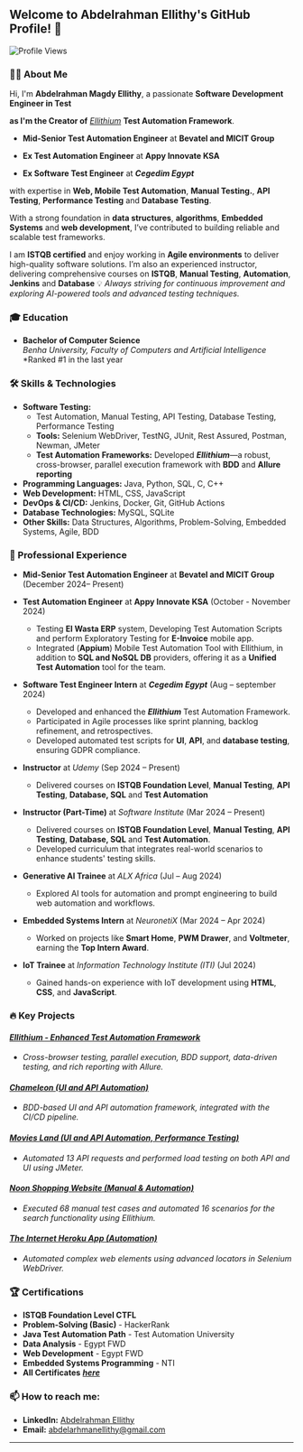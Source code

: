 ## Welcome to Abdelrahman Ellithy's GitHub Profile! 👋

![Profile Views](https://komarev.com/ghpvc/?username=Abdelrhman-Ellithy-Ellithium&style=flat-square&color=blue)

### 👨‍💻 About Me
Hi, I'm **Abdelrahman Magdy Ellithy**, a passionate **Software Development Engineer in Test** 

**as I'm the Creator of** [_Ellithium_](https://github.com/Abdelrhman-Ellithy/Ellithium) **Test Automation Framework**.

- **Mid-Senior Test Automation Engineer** at **Bevatel and MICIT Group**

- **Ex Test Automation Engineer** at **Appy Innovate KSA**

- **Ex Software Test Engineer** at **_Cegedim Egypt_**

with expertise in **Web, Mobile Test Automation**, **Manual Testing.**, **API Testing**, **Performance Testing** and **Database Testing**.

 With a strong foundation in **data structures**, **algorithms**, **Embedded Systems** and **web development**, I’ve contributed to building reliable and scalable test frameworks.

I am **ISTQB certified** and enjoy working in **Agile environments** to deliver high-quality software solutions. I’m also an experienced instructor, delivering comprehensive courses on **ISTQB**, **Manual Testing**, **Automation**, **Jenkins** and **Database**
💡 *Always striving for continuous improvement and exploring AI-powered tools and advanced testing techniques.*

### 🎓 Education
- **Bachelor of Computer Science**  
  *Benha University, Faculty of Computers and Artificial Intelligence*  
  *Ranked #1 in the last year  

### 🛠️ Skills & Technologies
- **Software Testing:**
  - Test Automation, Manual Testing, API Testing, Database Testing, Performance Testing
  - **Tools:** Selenium WebDriver, TestNG, JUnit, Rest Assured, Postman, Newman, JMeter
  - **Test Automation Frameworks:** Developed **_Ellithium_**—a robust, cross-browser, parallel execution framework with **BDD** and **Allure reporting**
- **Programming Languages:** Java, Python, SQL, C, C++
- **Web Development:** HTML, CSS, JavaScript
- **DevOps & CI/CD:** Jenkins, Docker, Git, GitHub Actions
- **Database Technologies:** MySQL, SQLite
- **Other Skills:** Data Structures, Algorithms, Problem-Solving, Embedded Systems, Agile, BDD

### 💼 Professional Experience
- **Mid-Senior Test Automation Engineer** at **Bevatel and MICIT Group** (December 2024– Present) 
- **Test Automation Engineer** at **Appy Innovate KSA** (October - November 2024) 
  -  Testing **El Wasta ERP** system, Developing Test Automation Scripts and perform Exploratory Testing for **E-Invoice** mobile app. 
  - Integrated (**Appium**) Mobile Test Automation Tool with Ellithium, in addition to **SQL and NoSQL DB** providers, offering it as a **Unified Test Automation** 
tool for the team. 
- **Software Test Engineer Intern** at **_Cegedim Egypt_** (Aug – september 2024)  
  - Developed and enhanced the **_Ellithium_** Test Automation Framework.
  - Participated in Agile processes like sprint planning, backlog refinement, and retrospectives.
  - Developed automated test scripts for **UI**, **API**, and **database testing**, ensuring GDPR compliance.

- **Instructor** at *Udemy* (Sep 2024 – Present)  
  - Delivered courses on **ISTQB Foundation Level**, **Manual Testing**, **API Testing**, **Database, SQL** and **Test Automation** 
  
- **Instructor (Part-Time)** at *Software Institute* (Mar 2024 – Present)  
  - Delivered courses on **ISTQB Foundation Level**, **Manual Testing**, **API Testing**, **Database, SQL** and **Test Automation**.
  - Developed curriculum that integrates real-world scenarios to enhance students' testing skills.

- **Generative AI Trainee** at *ALX Africa* (Jul – Aug 2024)  
  - Explored AI tools for automation and prompt engineering to build web automation and workflows.

- **Embedded Systems Intern** at *NeuronetiX* (Mar 2024 – Apr 2024)  
  - Worked on projects like **Smart Home**, **PWM Drawer**, and **Voltmeter**, earning the **Top Intern Award**.

- **IoT Trainee** at *Information Technology Institute (ITI)* (Jul 2024)  
  - Gained hands-on experience with IoT development using **HTML**, **CSS**, and **JavaScript**.

### 🔥 Key Projects

#### **[_Ellithium - Enhanced Test Automation Framework_](https://github.com/Abdelrhman-Ellithy/Ellithium)**  
- *Cross-browser testing, parallel execution, BDD support, data-driven testing, and rich reporting with Allure.*

#### **[_Chameleon (UI and API Automation)_](https://gitlab.com/internship202408/chameleon/-/tree/Development/AdminPortal/TestAdminPortal?ref_type=heads)**  
- *BDD-based UI and API automation framework, integrated with the CI/CD pipeline.*

#### **[_Movies Land (UI and API Automation, Performance Testing)_](https://github.com/Abdelrhman-Ellithy/Movies-Land)**  
- *Automated 13 API requests and performed load testing on both API and UI using JMeter.*

#### **[_Noon Shopping Website (Manual & Automation)_](https://github.com/Abdelrhman-Ellithy/Noon-Shopping-Website-Manual-Automation-)**  
- *Executed 68 manual test cases and automated 16 scenarios for the search functionality using _Ellithium_.*

#### **[_The Internet Heroku App (Automation)_](https://github.com/Abdelrhman-Ellithy/The-Internet-Herokuapp)**  
- *Automated complex web elements using advanced locators in Selenium WebDriver.*

### 🏆 Certifications
- **ISTQB Foundation Level CTFL**  
- **Problem-Solving (Basic)** - HackerRank  
- **Java Test Automation Path** - Test Automation University  
- **Data Analysis** - Egypt FWD  
- **Web Development** - Egypt FWD  
- **Embedded Systems Programming** - NTI
- **All Certificates** **[_here_](https://drive.google.com/drive/folders/1WDPOxoBiC727yxxh8mWnnPE990W_PXed?usp=drive_link)**

### 📫 How to reach me:
- **LinkedIn:** [Abdelrahman Ellithy](https://www.linkedin.com/in/abdelrahman-ellithy-3841a7270/)  
- **Email:** abdelarhmanellithy@gmail.com  

---